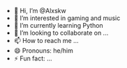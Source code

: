- 👋 Hi, I’m @Alxskw
- 👀 I’m interested in gaming and music
- 🌱 I’m currently learning Python
- 💞️ I’m looking to collaborate on ...
- 📫 How to reach me ...
- 😄 Pronouns: he/him
- ⚡ Fun fact: ...

<!---
Alxskw/Alxskw is a ✨ special ✨ repository because its `README.md` (this file) appears on your GitHub profile.
You can click the Preview link to take a look at your changes.
--->

